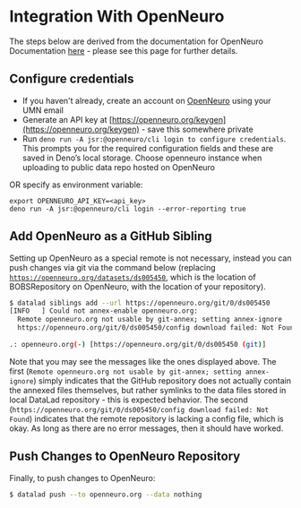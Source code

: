 # Integration With OpenNeuro

The steps below are derived from the documentation for OpenNeuro Documentation [here](https://docs.openneuro.org/#openneuro-documentation) - please see this page for further details.

## Configure credentials

- If you haven't already, create an account on [OpenNeuro](https://openneuro.org/) using your UMN email
- Generate an API key at [https://openneuro.org/keygen](https://openneuro.org/keygen) - save this somewhere private
- Run `deno run -A jsr:@openneuro/cli login to configure credentials`. This prompts you for the required configuration fields and these are saved in Deno’s local storage. Choose openneuro instance when uploading to public data repo hosted on OpenNeuro

OR specify as environment variable:

```
export OPENNEURO_API_KEY=<api_key>
deno run -A jsr:@openneuro/cli login --error-reporting true
```

## Add OpenNeuro as a GitHub Sibling
Setting up OpenNeuro as a special remote is not necessary, instead you can push changes via git via the command below (replacing [`https://openneuro.org/datasets/ds005450`](https://openneuro.org/datasets/ds005450), which is the location of BOBSRepository on OpenNeuro, with the location of your repository). 

```bash
$ datalad siblings add --url https://openneuro.org/git/0/ds005450
[INFO   ] Could not annex-enable openneuro.org:   
  Remote openneuro.org not usable by git-annex; setting annex-ignore
  https://openneuro.org/git/0/ds005450/config download failed: Not Found
 
.: openneuro.org(-) [https://openneuro.org/git/0/ds005450 (git)]
```
Note that you may see the messages like the ones displayed above. The first (`Remote openneuro.org not usable by git-annex; setting annex-ignore`) simply indicates that the GitHub repository does not actually contain the annexed files themselves, but rather symlinks to the data files stored in local DataLad repository - this is expected behavior. The second (`https://openneuro.org/git/0/ds005450/config download failed: Not Found`) indicates that the remote repository is lacking a config file, which is okay. As long as there are no error messages, then it should have worked.

## Push Changes to OpenNeuro Repository
Finally, to push changes to OpenNeuro:
```bash
$ datalad push --to openneuro.org --data nothing
```